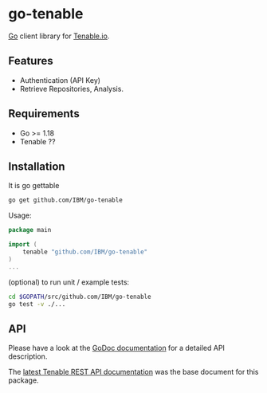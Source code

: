 # go-tenable

[Go](https://golang.org/) client library for [Tenable.io](https://tenable.io).


## Features

* Authentication (API Key)
* Retrieve Repositories, Analysis.

## Requirements

* Go >= 1.18
* Tenable ??

## Installation

It is go gettable

```bash
go get github.com/IBM/go-tenable
```

Usage:

```go
package main

import (
	tenable "github.com/IBM/go-tenable"
)
...
```

(optional) to run unit / example tests:

```bash
cd $GOPATH/src/github.com/IBM/go-tenable
go test -v ./...
```
## API

Please have a look at the [GoDoc documentation](https://godoc.org/github.com/IBM/go-tenable) for a detailed API description.

The [latest Tenable REST API documentation](https://docs.tenable.com/tenablesc/api/index.htm) was the base document for this package.


